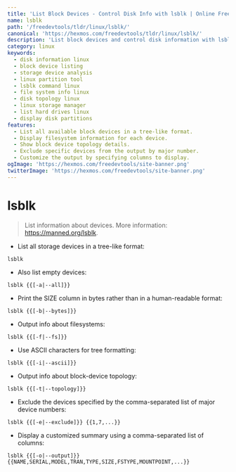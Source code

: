 ```yaml
---
title: 'List Block Devices - Control Disk Info with lsblk | Online Free DevTools by Hexmos'
name: lsblk
path: '/freedevtools/tldr/linux/lsblk/'
canonical: 'https://hexmos.com/freedevtools/tldr/linux/lsblk/'
description: 'List block devices and control disk information with lsblk on Linux. Analyze storage devices, partitions, and file systems using this command-line utility. Free online tool, no registration required.'
category: linux
keywords:
  - disk information linux
  - block device listing
  - storage device analysis
  - linux partition tool
  - lsblk command linux
  - file system info linux
  - disk topology linux
  - linux storage manager
  - list hard drives linux
  - display disk partitions
features:
  - List all available block devices in a tree-like format.
  - Display filesystem information for each device.
  - Show block device topology details.
  - Exclude specific devices from the output by major number.
  - Customize the output by specifying columns to display.
ogImage: 'https://hexmos.com/freedevtools/site-banner.png'
twitterImage: 'https://hexmos.com/freedevtools/site-banner.png'
---
```


# lsblk

> List information about devices.
> More information: <https://manned.org/lsblk>.

- List all storage devices in a tree-like format:

`lsblk`

- Also list empty devices:

`lsblk {{[-a|--all]}}`

- Print the SIZE column in bytes rather than in a human-readable format:

`lsblk {{[-b|--bytes]}}`

- Output info about filesystems:

`lsblk {{[-f|--fs]}}`

- Use ASCII characters for tree formatting:

`lsblk {{[-i|--ascii]}}`

- Output info about block-device topology:

`lsblk {{[-t|--topology]}}`

- Exclude the devices specified by the comma-separated list of major device numbers:

`lsblk {{[-e|--exclude]}} {{1,7,...}}`

- Display a customized summary using a comma-separated list of columns:

`lsblk {{[-o|--output]}} {{NAME,SERIAL,MODEL,TRAN,TYPE,SIZE,FSTYPE,MOUNTPOINT,...}}`
